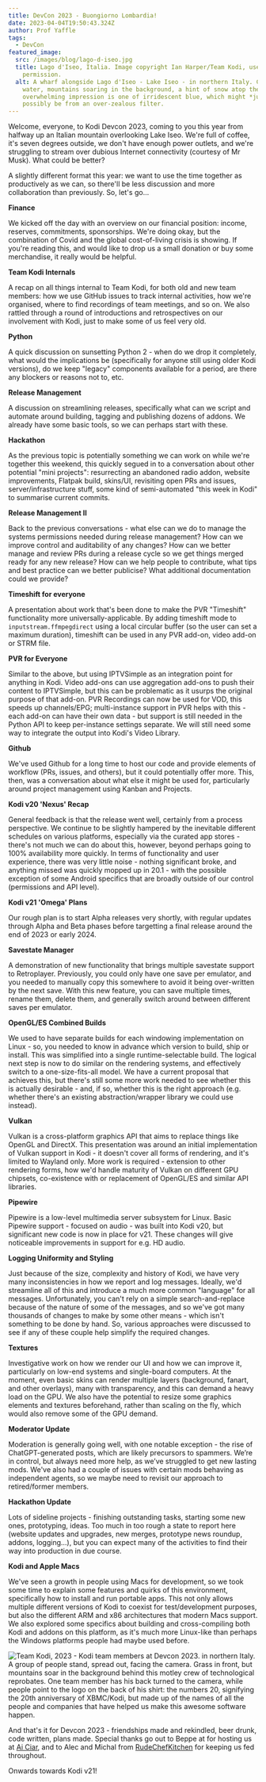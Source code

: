 ```yaml
---
title: DevCon 2023 - Buongiorno Lombardia!
date: 2023-04-04T19:50:43.324Z
author: Prof Yaffle
tags:
  - DevCon
featured_image:
  src: /images/blog/lago-d-iseo.jpg
  title: Lago d'Iseo, Italia. Image copyright Ian Harper/Team Kodi, used with
    permission.
  alt: A wharf alongside Lago d'Iseo - Lake Iseo - in northern Italy. Clear blue
    water, mountains soaring in the background, a hint of snow atop them. The
    overwhelming impression is one of irridescent blue, which might *just*
    possibly be from an over-zealous filter.
---
```

Welcome, everyone, to Kodi Devcon 2023, coming to you this year from halfway up an Italian mountain overlooking Lake Iseo. We're full of coffee, it's seven degrees outside, we don't have enough power outlets, and we're struggling to stream over dubious Internet connectivity (courtesy of Mr Musk). What could be better?

A slightly different format this year: we want to use the time together as productively as we can, so there'll be less discussion and more collaboration than previously. So, let's go...

**Finance**

We kicked off the day with an overview on our financial position: income, reserves, commitments, sponsorships. We're doing okay, but the combination of Covid and the global cost-of-living crisis is showing. If you're reading this, and would like to drop us a small donation or buy some merchandise, it really would be helpful.

**Team Kodi Internals**

A recap on all things internal to Team Kodi, for both old and new team members: how we use GitHub issues to track internal activities, how we're organised, where to find recordings of team meetings, and so on. We also rattled through a round of introductions and retrospectives on our involvement with Kodi, just to make some of us feel very old.

**Python**

A quick discussion on sunsetting Python 2 - when do we drop it completely, what would the implications be (specifically for anyone still using older Kodi versions), do we keep "legacy" components available for a period, are there any blockers or reasons not to, etc.

**Release Management**

A discussion on streamlining releases, specifically what can we script and automate around building, tagging and publishing dozens of addons. We already have some basic tools, so we can perhaps start with these.

**Hackathon**

As the previous topic is potentially something we can work on while we're together this weekend, this quickly segued in to a conversation about other potential "mini projects": resurrecting an abandoned radio addon, website improvements, Flatpak build, skins/UI, revisiting open PRs and issues, server/infrastructure stuff, some kind of semi-automated "this week in Kodi" to summarise current commits.

**Release Management II**

Back to the previous conversations - what else can we do to manage the systems permissions needed during release management? How can we improve control and auditability of any changes? How can we better manage and review PRs during a release cycle so we get things merged ready for any new release? How can we help people to contribute, what tips and best practice can we better publicise? What additional documentation could we provide?

**Timeshift for everyone**

A presentation about work that's been done to make the PVR "Timeshift" functionality more universally-applicable. By adding timeshift mode to `inputstream.ffmpegdirect` using a local circular buffer (so the user can set a maximum duration), timeshift can be used in any PVR add-on, video add-on or STRM file.

**PVR for Everyone**

Similar to the above, but using IPTVSimple as an integration point for anything in Kodi. Video add-ons can use aggregation add-ons to push their content to IPTVSimple, but this can be problematic as it usurps the original purpose of that add-on. PVR Recordings can now be used for VOD, this speeds up channels/EPG; multi-instance support in PVR helps with this - each add-on can have their own data - but support is still needed in the Python API to keep per-instance settings separate. We will still need some way to integrate the output into Kodi's Video Library.

**Github**

We've used Github for a long time to host our code and provide elements of workflow (PRs, issues, and others), but it could potentially offer more. This, then, was a conversation about what else it might be used for, particularly around project management using Kanban and Projects.

**Kodi v20 'Nexus' Recap**

General feedback is that the release went well, certainly from a process perspective. We continue to be slightly hampered by the inevitable different schedules on various platforms, especially via the curated app stores - there's not much we can do about this, however, beyond perhaps going to 100% availability more quickly. In terms of functionality and user experience, there was very little noise - nothing significant broke, and anything missed was quickly mopped up in 20.1 - with the possible exception of some Android specifics that are broadly outside of our control (permissions and API level).

**Kodi v21 'Omega' Plans** 

Our rough plan is to start Alpha releases very shortly, with regular updates through Alpha and Beta phases before targetting a final release around the end of 2023 or early 2024.

**Savestate Manager** 

A demonstration of new functionality that brings multiple savestate support to Retroplayer. Previously, you could only have one save per emulator, and you needed to manually copy this somewhere to avoid it being over-written by the next save. With this new feature, you can save multiple times, rename them, delete them, and generally switch around between different saves per emulator.

**OpenGL/ES Combined Builds**

We used to have separate builds for each windowing implementation on Linux - so, you needed to know in advance which version to build, ship or install. This was simplified into a single runtime-selectable build. The logical next step is now to do similar on the rendering systems, and effectively switch to a one-size-fits-all model. We have a current proposal that achieves this, but there's still some more work needed to see whether this is actually desirable - and, if so, whether this is the right approach (e.g. whether there's an existing abstraction/wrapper library we could use instead).

**Vulkan**

Vulkan is a cross-platform graphics API that aims to replace things like OpenGL and DirectX. This presentation was around an initial implementation of Vulkan support in Kodi - it doesn't cover all forms of rendering, and it's limited to Wayland only. More work is required - extension to other rendering forms, how we'd handle maturity of Vulkan on different GPU chipsets, co-existence with or replacement of OpenGL/ES and similar API libraries.

**Pipewire**

Pipewire is a low-level multimedia server subsystem for Linux. Basic Pipewire support - focused on audio - was built into Kodi v20, but significant new code is now in place for v21. These changes will give noticeable improvements in support for e.g. HD audio.

**Logging Uniformity and Styling**

Just because of the size, complexity and history of Kodi, we have very many inconsistencies in how we report and log messages. Ideally, we'd streamline all of this and introduce a much more common "language" for all messages. Unfortunately, you can't rely on a simple search-and-replace because of the nature of some of the messages, and so we've got many thousands of changes to make by some other means - which isn't something to be done by hand. So, various approaches were discussed to see if any of these couple help simplify the required changes.

**Textures**

Investigative work on how we render our UI and how we can improve it, particularly on low-end systems and single-board computers. At the moment, even basic skins can render multiple layers (background, fanart, and other overlays), many with transparency, and this can demand a heavy load on the GPU. We also have the potential to resize some graphics elements and textures beforehand, rather than scaling on the fly, which would also remove some of the GPU demand.

**Moderator Update**

Moderation is generally going well, with one notable exception - the rise of ChatGPT-generated posts, which are likely precursors to spammers. We’re in control, but always need more help, as we’ve struggled to get new lasting mods. We've also had a couple of issues with certain mods behaving as independent agents, so we maybe need to revisit our approach to retired/former members.

**Hackathon Update**

Lots of sideline projects - finishing outstanding tasks, starting some new ones, prototyping, ideas. Too much in too rough a state to report here (website updates and upgrades, new merges, prototype news roundup, addons, logging...), but you can expect many of the activities to find their way into production in due course. 

**Kodi and Apple Macs**

We've seen a growth in people using Macs for development, so we took some time to explain some features and quirks of this environment, specifically how to install and run portable apps. This not only allows multiple different versions of Kodi to coexist for test/development purposes, but also the different ARM and x86 architectures that modern Macs support. We also explored some specifics about building and cross-compiling both Kodi and addons on this platform, as it's much more Linux-like than perhaps the Windows platforms people had maybe used before.

![Team Kodi, 2023 - Kodi team members at Devcon 2023. in northern Italy. A group of people stand, spread out, facing the camera. Grass in front, but mountains soar in the background behind this motley crew of technological reprobates. One team member has his back turned to the camera, while people point to the logo on the back of his shirt: the numbers 20, signifying the 20th anniversary of XBMC/Kodi, but made up of the names of all the people and companies that have helped us make this awesome software happen.](/images/blog/team-kodi-2023-italy-ceratello-lovere.jpg "Team Kodi, 2023 - Italy")

And that's it for Devcon 2023 - friendships made and rekindled, beer drunk, code written, plans made. Special thanks go out to Beppe at for hosting us at [Ai Ciar](https://www.airbnb.com/rooms/25868161), and to Alec and Michal from [RudeChefKitchen](https://www.rudechefkitchen.com) for keeping us fed throughout. 

Onwards towards Kodi v21!